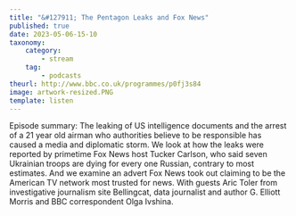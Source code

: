 ```yaml
---
title: "&#127911; The Pentagon Leaks and Fox News"
published: true
date: 2023-05-06-15-10
taxonomy:
    category:
        - stream
    tag:
        - podcasts
theurl: http://www.bbc.co.uk/programmes/p0fj3s84
image: artwork-resized.PNG
template: listen
---
```


Episode summary: The leaking of US intelligence documents and the arrest of a 21 year old airman who authorities believe to be responsible has caused a media and diplomatic storm. We look at how the leaks were reported by primetime Fox News host Tucker Carlson, who said seven Ukrainian troops are dying for every one Russian, contrary to most estimates. And we examine an advert Fox News took out claiming to be the American TV network most trusted for news. With guests Aric Toler from investigative journalism site Bellingcat, data journalist and author G. Elliott Morris and BBC correspondent Olga Ivshina.
